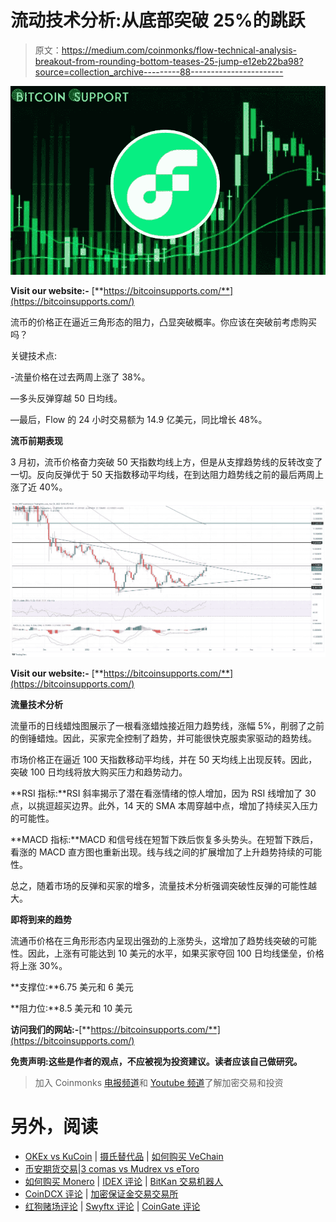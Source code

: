 # 流动技术分析:从底部突破 25%的跳跃

> 原文：<https://medium.com/coinmonks/flow-technical-analysis-breakout-from-rounding-bottom-teases-25-jump-e12eb22ba98?source=collection_archive---------88----------------------->

![](img/58b27ca4ef8817172379fc3b07186891.png)

**Visit our website:-** [**https://bitcoinsupports.com/**](https://bitcoinsupports.com/)

流币的价格正在逼近三角形态的阻力，凸显突破概率。你应该在突破前考虑购买吗？

关键技术点:

-流量价格在过去两周上涨了 38%。

—多头反弹穿越 50 日均线。

—最后，Flow 的 24 小时交易额为 14.9 亿美元，同比增长 48%。

**流币前期表现**

3 月初，流币价格奋力突破 50 天指数均线上方，但是从支撑趋势线的反转改变了一切。反向反弹优于 50 天指数移动平均线，在到达阻力趋势线之前的最后两周上涨了近 40%。

![](img/7b844999b44f484f9f146c93a52b3886.png)

**Visit our website:-** [**https://bitcoinsupports.com/**](https://bitcoinsupports.com/)

**流量技术分析**

流量币的日线蜡烛图展示了一根看涨蜡烛接近阻力趋势线，涨幅 5%，削弱了之前的倒锤蜡烛。因此，买家完全控制了趋势，并可能很快克服卖家驱动的趋势线。

市场价格正在逼近 100 天指数移动平均线，并在 50 天均线上出现反转。因此，突破 100 日均线将放大购买压力和趋势动力。

**RSI 指标:**RSI 斜率揭示了潜在看涨情绪的惊人增加，因为 RSI 线增加了 30 点，以挑逗超买边界。此外，14 天的 SMA 本周穿越中点，增加了持续买入压力的可能性。

**MACD 指标:**MACD 和信号线在短暂下跌后恢复多头势头。在短暂下跌后，看涨的 MACD 直方图也重新出现。线与线之间的扩展增加了上升趋势持续的可能性。

总之，随着市场的反弹和买家的增多，流量技术分析强调突破性反弹的可能性越大。

**即将到来的趋势**

流通币价格在三角形形态内呈现出强劲的上涨势头，这增加了趋势线突破的可能性。因此，上涨有可能达到 10 美元的水平，如果买家夺回 100 日均线堡垒，价格将上涨 30%。

**支撑位:**6.75 美元和 6 美元

**阻力位:**8.5 美元和 10 美元

**访问我们的网站:-**[**https://bitcoinsupports.com/**](https://bitcoinsupports.com/)

**免责声明:这些是作者的观点，不应被视为投资建议。读者应该自己做研究。**

> 加入 Coinmonks [电报频道](https://t.me/coincodecap)和 [Youtube 频道](https://www.youtube.com/c/coinmonks/videos)了解加密交易和投资

# 另外，阅读

*   [OKEx vs KuCoin](https://coincodecap.com/okex-kucoin) | [摄氏替代品](https://coincodecap.com/celsius-alternatives) | [如何购买 VeChain](https://coincodecap.com/buy-vechain)
*   [币安期货交易](https://coincodecap.com/binance-futures-trading)|[3 comas vs Mudrex vs eToro](https://coincodecap.com/mudrex-3commas-etoro)
*   [如何购买 Monero](https://coincodecap.com/buy-monero) | [IDEX 评论](https://coincodecap.com/idex-review) | [BitKan 交易机器人](https://coincodecap.com/bitkan-trading-bot)
*   [CoinDCX 评论](/coinmonks/coindcx-review-8444db3621a2) | [加密保证金交易交易所](https://coincodecap.com/crypto-margin-trading-exchanges)
*   [红狗赌场评论](https://coincodecap.com/red-dog-casino-review) | [Swyftx 评论](https://coincodecap.com/swyftx-review) | [CoinGate 评论](https://coincodecap.com/coingate-review)